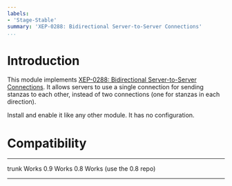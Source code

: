 ```yaml
---
labels:
- 'Stage-Stable'
summary: 'XEP-0288: Bidirectional Server-to-Server Connections'
...
```


Introduction
============

This module implements [XEP-0288: Bidirectional Server-to-Server
Connections](http://xmpp.org/extensions/xep-0288.html). It allows
servers to use a single connection for sending stanzas to each other,
instead of two connections (one for stanzas in each direction).

Install and enable it like any other module. It has no configuration.

Compatibility
=============

  ------- --------------------------
  trunk   Works
  0.9     Works
  0.8     Works (use the 0.8 repo)
  ------- --------------------------
